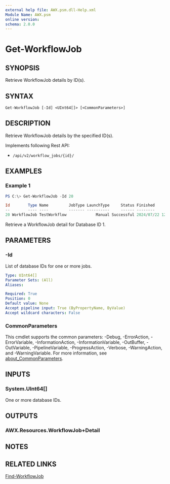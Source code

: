 ```yaml
---
external help file: AWX.psm.dll-Help.xml
Module Name: AWX.psm
online version:
schema: 2.0.0
---
```


# Get-WorkflowJob

## SYNOPSIS
Retrieve WorkflowJob details by ID(s).

## SYNTAX

```
Get-WorkflowJob [-Id] <UInt64[]> [<CommonParameters>]
```

## DESCRIPTION
Retrieve WorkflowJob details by the specified ID(s).

Implements following Rest API:  
- `/api/v2/workflow_jobs/{id}/`

## EXAMPLES

### Example 1
```powershell
PS C:\> Get-WorkflowJob -Id 20

Id        Type Name         JobType LaunchType     Status Finished            Elapsed LaunchedBy     Template         Note
--        ---- ----         ------- ----------     ------ --------            ------- ----------     --------         ----
20 WorkflowJob TestWorkflow             Manual Successful 2024/07/22 12:53:23   4.276 [user][1]admin [13]TestWorkflow {[Labels, test], [Inventory, [2]], [Limit, ], [Branch, ]…}
```

Retrieve a WorkflowJob detail for Database ID 1.

## PARAMETERS

### -Id
List of database IDs for one or more jobs.

```yaml
Type: UInt64[]
Parameter Sets: (All)
Aliases:

Required: True
Position: 0
Default value: None
Accept pipeline input: True (ByPropertyName, ByValue)
Accept wildcard characters: False
```

### CommonParameters
This cmdlet supports the common parameters: -Debug, -ErrorAction, -ErrorVariable, -InformationAction, -InformationVariable, -OutBuffer, -OutVariable, -PipelineVariable, -ProgressAction, -Verbose, -WarningAction, and -WarningVariable. For more information, see [about_CommonParameters](http://go.microsoft.com/fwlink/?LinkID=113216).

## INPUTS

### System.UInt64[]
One or more database IDs.

## OUTPUTS

### AWX.Resources.WorkflowJob+Detail
## NOTES

## RELATED LINKS

[Find-WorkflowJob](Find-WorkflowJob.md)
